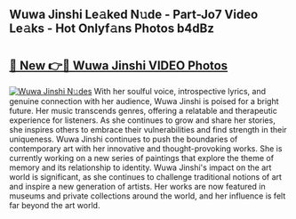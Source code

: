 ## Wuwa Jinshi Le𝚊ked N𝚞de - Part-Jo7 Video Le𝚊ks - Hot Onlyf𝚊ns Photos b4dBz

# <h2><a href="http://ab13638.deff.icu/?id=Wuwa+Jinshi">🔗 New 👉🔴 Wuwa Jinshi VIDEO Photos</a></h2>

[![Wuwa Jinshi N𝚞des](https://i.imgur.com/rIISA9y.gif)](http://ab13638.deff.icu/?id=Wuwa+Jinshi)
With her soulful voice, introspective lyrics, and genuine connection with her audience, Wuwa Jinshi is poised for a bright future. Her music transcends genres, offering a relatable and therapeutic experience for listeners. As she continues to grow and share her stories, she inspires others to embrace their vulnerabilities and find strength in their uniqueness. Wuwa Jinshi continues to push the boundaries of contemporary art with her innovative and thought-provoking works. She is currently working on a new series of paintings that explore the theme of memory and its relationship to identity. Wuwa Jinshi's impact on the art world is significant, as she continues to challenge traditional notions of art and inspire a new generation of artists. Her works are now featured in museums and private collections around the world, and her influence is felt far beyond the art world.
